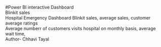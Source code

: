 #Power BI interactive Dashboard <br> Blinkit sales <br> Hospital Emergency Dashboard
Blinkit sales, average sales, customer average ratings <br> Average numberr of customers visits hospital on monthly basis, average wait time, 
<br>
Author- Chhavi Tayal
